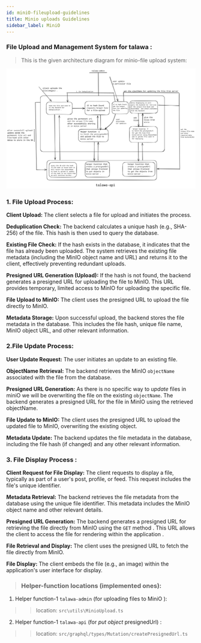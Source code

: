 ```yaml
---
id: miniO-fileupload-guidelines
title: Minio uploads Guidelines
sidebar_label: MiniO 
---
```


### File Upload and Management System for talawa  : 
>This is the given architecture diagram for minio-file upload system: 

![minio-architecture](../../../static/img/markdown/minio/architecture.png)




### 1. File Upload Process:

**Client Upload:** The client selects a file for upload and initiates the process.

**Deduplication Check:** The backend calculates a unique hash (e.g., SHA-256) of the file. This hash is then used to query the database.

**Existing File Check:** If the hash exists in the database, it indicates that the file has already been uploaded. The system retrieves the existing file metadata (including the MinIO object name and URL) and returns it to the client, effectively preventing redundant uploads.

**Presigned URL Generation (Upload):** If the hash is not found, the backend generates a presigned URL for uploading the file to MinIO. This URL provides temporary, limited access to MinIO for uploading the specific file.

**File Upload to MinIO:** The client uses the presigned URL to upload the file directly to MinIO.

**Metadata Storage:** Upon successful upload, the backend stores the file metadata in the database. This includes the file hash, unique file name, MinIO object URL, and other relevant information.


### 2.File Update Process:

**User Update Request:** The user initiates an update to an existing file.

**ObjectName Retrieval:** The backend retrieves the MinIO `objectName` associated with the file from the database.

**Presigned URL Generation:** As there is no specific way to *update* files in miniO we will be overwriting the file on the existing `objectName`. The backend generates a presigned URL for  the file in MinIO using the retrieved objectName.

**File Update to MinIO:** The client uses the presigned URL to upload the updated file to MinIO, overwriting the existing object.

**Metadata Update:** The backend updates the file metadata in the database, including the file hash (if changed) and any other relevant information.


### 3. File Display Process :

**Client Request for File Display:** The client requests to display a file, typically as part of a user's post, profile, or feed. This request includes the file's unique identifier.

**Metadata Retrieval:** The backend retrieves the file metadata from the database using the unique file identifier. This metadata includes the MinIO object name and other relevant details.

**Presigned URL Generation:** The backend generates a presigned URL for retrieving the file directly from MinIO using the `GET` method . This URL allows the client to access the file for rendering within the application .

**File Retrieval and Display:** The client uses the presigned URL to fetch the file directly from MinIO.

**File Display:** The client embeds the file (e.g., an image) within the application's user interface for display.



> ### Helper-function locations (implemented ones):
1. Helper function-1 `talawa-admin` (for uploading files to MiniO ):
>> location: `src\utils\MinioUpload.ts`
2. Helper function-1 `talawa-api` (for *put object*  presignedUrl) : 
>> location: `src/graphql/types/Mutation/createPresignedUrl.ts`